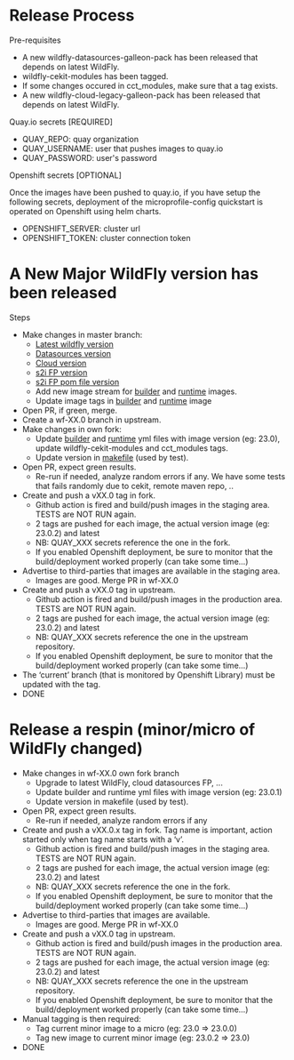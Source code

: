 
Release Process
==========


Pre-requisites

* A new wildfly-datasources-galleon-pack has been released that depends on latest WildFly.
* wildfly-cekit-modules has been tagged.
* If some changes occured in cct_modules, make sure that a tag exists.
* A new wildfly-cloud-legacy-galleon-pack has been released that depends on latest WildFly.

Quay.io secrets [REQUIRED]

* QUAY_REPO: quay organization
* QUAY_USERNAME: user that pushes images to quay.io
* QUAY_PASSWORD: user's password

Openshift secrets [OPTIONAL]

Once the images have been pushed to quay.io, if you have setup the following secrets, deployment 
of the microprofile-config quickstart is operated on Openshift using helm charts.

* OPENSHIFT_SERVER: cluster url
* OPENSHIFT_TOKEN: cluster connection token


A New Major WildFly version has been released
============================

Steps

* Make changes in master branch:
  * [Latest wildfly version](https://github.com/wildfly/wildfly-s2i/blob/master/wildfly-modules/jboss/container/wildfly/base/module.yaml#L8)
  * [Datasources version](https://github.com/wildfly/wildfly-s2i/blob/master/wildfly-modules/jboss/container/wildfly/galleon-wildfly/module.yaml#L10)
  * [Cloud version](https://github.com/wildfly/wildfly-s2i/blob/master/wildfly-modules/jboss/container/wildfly/base/module.yaml#L10)
  * [s2i FP version](https://github.com/wildfly/wildfly-s2i/blob/master/wildfly-modules/jboss/container/wildfly/galleon-wildfly/module.yaml#L8)
  * [s2i FP pom file version](https://github.com/wildfly/wildfly-s2i/blob/master/wildfly-modules/jboss/container/wildfly/galleon-wildfly/artifacts/opt/jboss/container/wildfly/galleon/wildfly-s2i-galleon-pack/pom.xml#L23)
  * Add new image stream for [builder](https://github.com/wildfly/wildfly-s2i/blob/master/imagestreams/wildfly-centos7.json) and [runtime](https://github.com/wildfly/wildfly-s2i/blob/master/imagestreams/wildfly-runtime-centos7.json) images.  
  * Update image tags in [builder](https://github.com/wildfly/wildfly-s2i/blob/master/wildfly-builder-image/image.yaml#L15) and [runtime](https://github.com/wildfly/wildfly-s2i/blob/master/wildfly-runtime-image/image.yaml#L11) image
* Open PR, if green, merge.
* Create a wf-XX.0 branch in upstream.
* Make changes in own fork:
  * Update [builder](https://github.com/wildfly/wildfly-s2i/blob/master/wildfly-builder-image/image.yaml) and [runtime](https://github.com/wildfly/wildfly-s2i/blob/master/wildfly-runtime-image/image.yaml) yml files with image version (eg: 23.0), update wildfly-cekit-modules  and cct_modules tags.
  * Update version in [makefile](https://github.com/wildfly/wildfly-s2i/blob/master/Makefile#L1) (used by test).
* Open PR, expect green results. 
  * Re-run if needed, analyze random errors if any. We have some tests that fails randomly due to cekit, remote maven repo, ..
* Create and push a vXX.0 tag in fork.
  * Github action is fired and build/push images in the staging area. TESTS are NOT RUN again.
  * 2 tags are pushed for each image, the actual version image (eg: 23.0.2) and latest
  * NB: QUAY_XXX secrets reference the one in the fork.
  * If you enabled Openshift deployment, be sure to monitor that the build/deployment worked properly (can take some time...)
* Advertise to third-parties that images are available in the staging area.
  * Images are good. Merge PR in wf-XX.0
* Create and push a vXX.0 tag in upstream.
  * Github action is fired and build/push images in the production area. TESTS are NOT RUN again.
  * 2 tags are pushed for each image, the actual version image (eg: 23.0.2) and latest
  * NB: QUAY_XXX secrets reference the one in the upstream repository.
  * If you enabled Openshift deployment, be sure to monitor that the build/deployment worked properly (can take some time...)
* The ‘current’ branch (that is monitored by Openshift Library) must be updated with the tag.
* DONE

Release a respin (minor/micro of WildFly changed)
===============================

* Make changes in wf-XX.0 own fork branch
  * Upgrade to latest WildFly, cloud datasources FP, ...
  * Update builder and runtime yml files with image version (eg: 23.0.1)
  * Update version in makefile (used by test).
* Open PR, expect green results. 
  * Re-run if needed, analyze random errors if any
* Create and push a vXX.0.x tag in fork. Tag name is important, action started only when tag name starts with a ‘v’.
  * Github action is fired and build/push images in the staging area. TESTS are NOT RUN again.
  * 2 tags are pushed for each image, the actual version image (eg: 23.0.2) and latest
  * NB: QUAY_XXX secrets reference the one in the fork.
  * If you enabled Openshift deployment, be sure to monitor that the build/deployment worked properly (can take some time...)
* Advertise to third-parties that images are available.
  * Images are good. Merge PR in wf-XX.0
* Create and push a vXX.0 tag in upstream.
  * Github action is fired and build/push images in the production area. TESTS are NOT RUN again.
  * 2 tags are pushed for each image, the actual version image (eg: 23.0.2) and latest
  * NB: QUAY_XXX secrets reference the one in the upstream repository.
  * If you enabled Openshift deployment, be sure to monitor that the build/deployment worked properly (can take some time...)
* Manual tagging is then required:
  * Tag current minor image to a micro (eg: 23.0 => 23.0.0)
  * Tag new image to current minor image (eg: 23.0.2 ⇒ 23.0)
* DONE